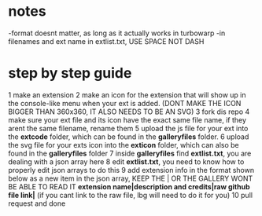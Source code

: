 # notes
-format doesnt matter, as long as it actually works in turbowarp
-in filenames and ext name in extlist.txt, USE SPACE NOT DASH

# step by step guide
1 make an extension
2 make an icon for the extension that will show up in the console-like menu when your ext is added. (DONT MAKE THE ICON BIGGER THAN 360x360, IT ALSO NEEDS TO BE AN SVG)
3 fork dis repo
4 make sure your ext file and its icon have the exact same file name, if they arent the same filename, rename them
5 upload the js file for your ext into the **extcode** folder, which can be found in the **galleryfiles** folder.
6 upload the svg file for your exts icon into the **exticon** folder, which can also be found in the **galleryfiles** folder
7 inside **galleryfiles** find **extlist.txt**, you are dealing with a json array here
8 edit **extlist.txt**, you need to know how to properly edit json arrays to do this
9 add extension info in the format shown below as a new item in the json array, KEEP THE | OR THE GALLERY WONT BE ABLE TO READ IT
**extension name|description and credits|raw github file link|**
(if you cant link to the raw file, lbg will need to do it for you)
10 pull request and done

